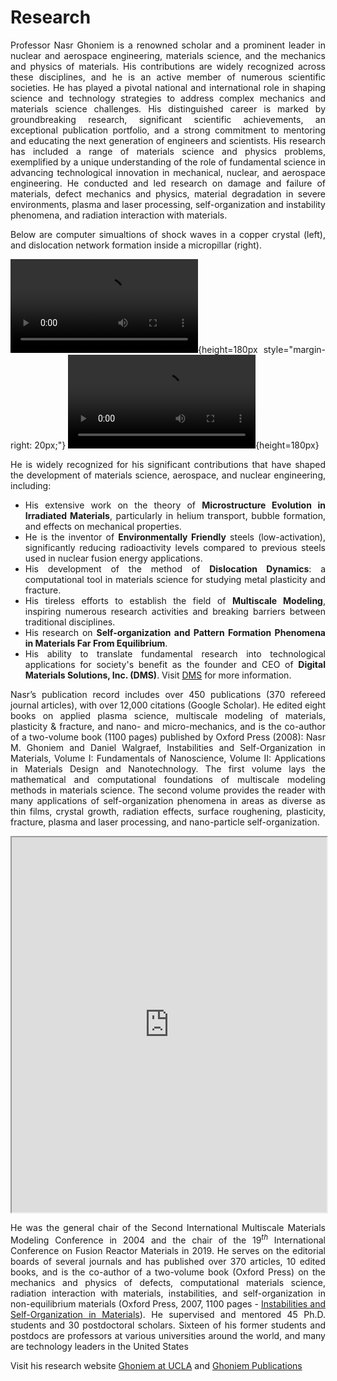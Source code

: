 # Research
<div style="text-align: justify;">
Professor Nasr Ghoniem is a renowned scholar and a prominent leader in nuclear and aerospace engineering, materials science, and the mechanics and physics of materials. His contributions are widely recognized across these disciplines, and he is an active member of numerous scientific societies. He has played a pivotal national and international role in shaping science and technology strategies to address complex mechanics and materials science challenges. His distinguished career is marked by groundbreaking research, significant scientific achievements, an exceptional publication portfolio, and a strong commitment to mentoring and educating the next generation of engineers and scientists. His research has included a range of materials science and physics problems, exemplified by a unique understanding of the role of fundamental science in advancing technological innovation in mechanical, nuclear, and aerospace engineering.  He conducted and led research on damage and failure of materials, defect mechanics and physics, material degradation in severe environments, plasma and laser processing, self-organization and instability phenomena, and radiation interaction with materials.  

Below are computer simualtions of shock waves in a copper crystal (left), and dislocation network formation inside a micropillar (right).
    
![shock](images/shock-1.mp4){height=180px style="margin-right: 20px;"} 
![dislocations](images/network.mp4){height=180px}

He is widely recognized for his significant contributions that have shaped the development of materials science, aerospace, and nuclear engineering, including:

- His extensive work on the theory of **Microstructure Evolution in Irradiated Materials**, particularly in helium transport, bubble formation, and effects on mechanical properties.
- He is the inventor of **Environmentally Friendly** steels (low-activation), significantly reducing radioactivity levels compared to previous steels used in nuclear fusion energy applications.
- His development of the method of **Dislocation Dynamics**: a computational tool in materials science for studying metal plasticity and fracture.
- His tireless efforts to establish the field of **Multiscale Modeling**, inspiring numerous research activities and breaking barriers between traditional disciplines.
- His research on **Self-organization and Pattern Formation Phenomena in Materials Far From Equilibrium**.
- His ability to translate fundamental research into technological applications for society's benefit as the founder and CEO of **Digital Materials Solutions, Inc. (DMS)**. Visit [DMS](https://dmsmultiphysics.com/) for more information.

Nasr’s publication record includes over 450 publications (370 refereed journal articles), with over 12,000 citations (Google Scholar). He edited eight books on applied plasma science, multiscale modeling of materials, plasticity & fracture, and nano- and micro-mechanics, and is the co-author of a two-volume book (1100 pages) published by Oxford Press (2008): Nasr M. Ghoniem and Daniel Walgraef, Instabilities and Self-Organization in Materials, Volume I: Fundamentals of Nanoscience, Volume II: Applications in Materials Design and Nanotechnology. The first volume lays the mathematical and computational foundations of multiscale modeling methods in materials science. The second volume provides the reader with many applications of self-organization phenomena in areas as diverse as thin films, crystal growth, radiation effects, surface roughening, plasticity, fracture, plasma and laser processing, and nano-particle self-organization. 


<iframe src="https://drive.google.com/file/d/1nbPPDlPUu9Q8xkHEDXvNU5UQyL6VSzyk/preview" width="100%" height="600px"></iframe>

He was the general chair of the Second International Multiscale Materials Modeling Conference in 2004 and the chair of the 19$^{th}$ International Conference on Fusion Reactor Materials in 2019. He serves on the editorial boards of several journals and has published over 370 articles, 10 edited books, and is the co-author of a two-volume book (Oxford Press) on the mechanics and physics of defects, computational materials science, radiation interaction with materials, instabilities,
and self-organization in non-equilibrium materials (Oxford Press, 2007, 1100 pages - [Instabilities and Self-Organization in Materials](https://www.amazon.com/Instabilities-Self-Organization-Materials-Monographs-Chemistry/dp/0199298688)). He supervised and mentored 45 Ph.D. students and 30 postdoctoral scholars. Sixteen of his former students and postdocs are professors at various universities around the world, and many are technology leaders in the United States

</div>

Visit his research website [Ghoniem at UCLA](https://samueli.ucla.edu/people/nasr-ghoniem/) and [Ghoniem Publications](https://scholar.google.com/citations?user=otTEfXUAAAAJ&hl=en)
